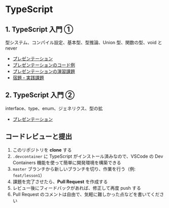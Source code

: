 # TypeScript

## 1. TypeScript 入門 ①

型システム、コンパイル設定、基本型、型推論、Union 型、関数の型、void と never

- [プレゼンテーション](https://cdefined.github.io/front-kaizen/typescript-lessons/lesson_1/slides.html)
- [プレゼンテーションのコード例](/typescript-lessons/lesson_1/slides_examples.ts)
- [プレゼンテーションの演習課題](/typescript-lessons/lesson_1/task.md)
- [宿題・実践課題](/typescript-lessons/lesson_1/homework/README.md)

## 2. TypeScript 入門 ②

interface、type、enum、ジェネリクス、型の拡

- [プレゼンテーション](https://cdefined.github.io/front-kaizen/typescript-lessons/lesson_2/slides.html)

## コードレビューと提出

1. このリポジトリを **clone** する
1. `.devcontainer` に TypeScript がインストール済みなので、VSCode の Dev Containers 機能を使って簡単に開発環境を構築できる
1. `master` ブランチから新しいブランチを切り、作業を行う（例: `feat/lesson1`）
1. 課題を完了させたら、**Pull Request** を作成する
1. レビュー後にフィードバックがあれば、修正して再度 push する
1. Pull Request のコメントは自由で、気軽に難しかった点などを書いてください
